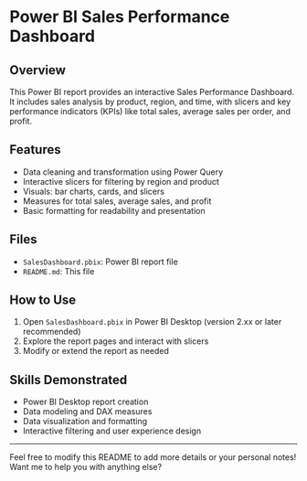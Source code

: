 # Power BI Sales Performance Dashboard

## Overview  
This Power BI report provides an interactive Sales Performance Dashboard. It includes sales analysis by product, region, and time, with slicers and key performance indicators (KPIs) like total sales, average sales per order, and profit.

## Features  
- Data cleaning and transformation using Power Query  
- Interactive slicers for filtering by region and product  
- Visuals: bar charts, cards, and slicers  
- Measures for total sales, average sales, and profit  
- Basic formatting for readability and presentation  

## Files  
- `SalesDashboard.pbix`: Power BI report file  
- `README.md`: This file  

## How to Use  
1. Open `SalesDashboard.pbix` in Power BI Desktop (version 2.xx or later recommended)  
2. Explore the report pages and interact with slicers  
3. Modify or extend the report as needed  

## Skills Demonstrated  
- Power BI Desktop report creation  
- Data modeling and DAX measures  
- Data visualization and formatting  
- Interactive filtering and user experience design  

---

Feel free to modify this README to add more details or your personal notes! Want me to help you with anything else?

